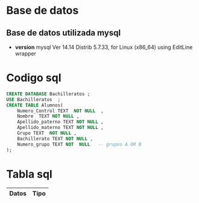 # Base  de datos  
## Base de datos utilizada  mysql
- __version__  mysql Ver 14.14 Distrib 5.7.33, for Linux (x86_64) using  EditLine wrapper





# Codigo sql  
```sql
CREATE DATABASE Bachilleratos ; 
USE Bachilleratos  ;
CREATE TABLE Alumnos(
	Numero_Control TEXT  NOT NULL  , 
	Nombre  TEXT NOT NULL ,  
	Apellido_paterno TEXT NOT NULL , 
	Apellido_materno TEXT NOT NULL ,
	Grupo TEXT  NOT NULL , 
	Bachillerato TEXT NOT NULL ,
	Numero_grupo TEXT NOT  NULL   -- grupos A OR B   
); 
```

# Tabla sql
| Datos | Tipo | 
| --  | -- |
